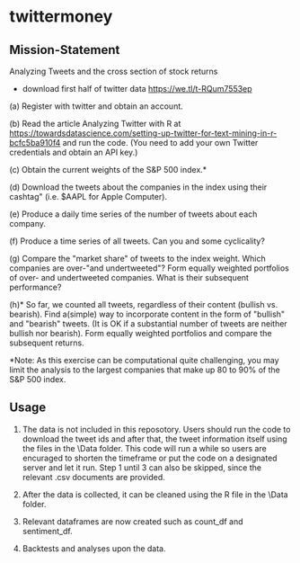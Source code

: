 # twittermoney

## Mission-Statement
Analyzing Tweets and the cross section of stock returns

- download first half of twitter data https://we.tl/t-RQum7553ep

(a) Register with twitter and obtain an account.

(b) Read the article Analyzing Twitter with R at https://towardsdatascience.com/setting-up-twitter-for-text-mining-in-r-bcfc5ba910f4 and run the code. (You need to add your own Twitter credentials and obtain an API key.) 

(c) Obtain the current weights of the S&P 500 index.*

(d) Download the tweets about the companies in the index using their cashtag" (i.e. $AAPL for Apple Computer).

(e) Produce a daily time series of the number of tweets about each company.

(f) Produce a time series of all tweets. Can you and some cyclicality?

(g) Compare the "market share" of tweets to the index weight. Which companies are over-"and undertweeted"? Form equally weighted portfolios of over- and undertweeted companies. What is their subsequent performance?

(h)* So far, we counted all tweets, regardless of their content (bullish vs. bearish). Find a(simple) way to incorporate content in the form of "bullish" and "bearish" tweets. (It is OK if a substantial number of tweets are neither bullish nor bearish). Form equally weighted portfolios and compare the subsequent returns.

*Note: As this exercise can be computational quite challenging, you may limit the analysis to the largest companies that make up 80 to 90% of the S&P 500 index.

## Usage
1. The data is not included in this reposotory. Users should run the code to download the tweet ids and after that, the tweet information itself using the files in the \Data folder. This code will run a while so users are encuraged to shorten the timeframe or put the code on a designated server and let it run. Step 1 until 3 can also be skipped, since the relevant .csv documents are provided.

2. After the data is collected, it can be cleaned using the R file in the \Data folder.

3. Relevant dataframes are now created such as count_df and sentiment_df.

4. Backtests and analyses upon the data.

